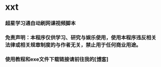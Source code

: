 # xxt
### 超星学习通自动刷网课视频脚本
### 免责声明：本程序仅供学习、研究与娱乐使用，使用本程序违反相关法律或相关规章制度的与作者无关，禁止用于任何商业用途。
### 使用教程和exe文件下载链接请前往我的[[博客]](https://geeklanyu.com)
